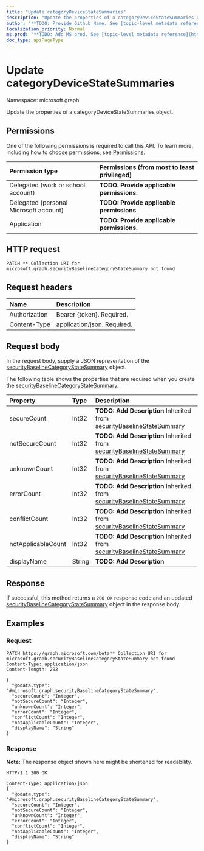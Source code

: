```yaml
---
title: "Update categoryDeviceStateSummaries"
description: "Update the properties of a categoryDeviceStateSummaries object."
author: "**TODO: Provide Github Name. See [topic-level metadata reference](https://msgo.azurewebsites.net/add/document/guidelines/metadata.html#topic-level-metadata)**"
localization_priority: Normal
ms.prod: "**TODO: Add MS prod. See [topic-level metadata reference](https://msgo.azurewebsites.net/add/document/guidelines/metadata.html#topic-level-metadata)**"
doc_type: apiPageType
---
```


# Update categoryDeviceStateSummaries
Namespace: microsoft.graph

Update the properties of a categoryDeviceStateSummaries object.

## Permissions
One of the following permissions is required to call this API. To learn more, including how to choose permissions, see [Permissions](/graph/permissions-reference).

|Permission type|Permissions (from most to least privileged)|
|:---|:---|
|Delegated (work or school account)|**TODO: Provide applicable permissions.**|
|Delegated (personal Microsoft account)|**TODO: Provide applicable permissions.**|
|Application|**TODO: Provide applicable permissions.**|

## HTTP request

<!-- {
  "blockType": "ignored"
}
-->
``` http
PATCH ** Collection URI for microsoft.graph.securityBaselineCategoryStateSummary not found
```

## Request headers
|Name|Description|
|:---|:---|
|Authorization|Bearer {token}. Required.|
|Content-Type|application/json. Required.|

## Request body
In the request body, supply a JSON representation of the [securityBaselineCategoryStateSummary](../resources/intune-securitybaselinecategorystatesummary.md) object.

The following table shows the properties that are required when you create the [securityBaselineCategoryStateSummary](../resources/intune-securitybaselinecategorystatesummary.md).

|Property|Type|Description|
|:---|:---|:---|
|secureCount|Int32|**TODO: Add Description** Inherited from [securityBaselineStateSummary](../resources/intune-securitybaselinestatesummary.md)|
|notSecureCount|Int32|**TODO: Add Description** Inherited from [securityBaselineStateSummary](../resources/intune-securitybaselinestatesummary.md)|
|unknownCount|Int32|**TODO: Add Description** Inherited from [securityBaselineStateSummary](../resources/intune-securitybaselinestatesummary.md)|
|errorCount|Int32|**TODO: Add Description** Inherited from [securityBaselineStateSummary](../resources/intune-securitybaselinestatesummary.md)|
|conflictCount|Int32|**TODO: Add Description** Inherited from [securityBaselineStateSummary](../resources/intune-securitybaselinestatesummary.md)|
|notApplicableCount|Int32|**TODO: Add Description** Inherited from [securityBaselineStateSummary](../resources/intune-securitybaselinestatesummary.md)|
|displayName|String|**TODO: Add Description**|



## Response

If successful, this method returns a `200 OK` response code and an updated [securityBaselineCategoryStateSummary](../resources/intune-securitybaselinecategorystatesummary.md) object in the response body.

## Examples

### Request
<!-- {
  "blockType": "request",
  "name": "update_categorydevicestatesummaries"
}
-->
``` http
PATCH https://graph.microsoft.com/beta** Collection URI for microsoft.graph.securityBaselineCategoryStateSummary not found
Content-Type: application/json
Content-length: 292

{
  "@odata.type": "#microsoft.graph.securityBaselineCategoryStateSummary",
  "secureCount": "Integer",
  "notSecureCount": "Integer",
  "unknownCount": "Integer",
  "errorCount": "Integer",
  "conflictCount": "Integer",
  "notApplicableCount": "Integer",
  "displayName": "String"
}
```


### Response
**Note:** The response object shown here might be shortened for readability.
<!-- {
  "blockType": "response",
  "truncated": true
}
-->
``` http
HTTP/1.1 200 OK

Content-Type: application/json
{
  "@odata.type": "#microsoft.graph.securityBaselineCategoryStateSummary",
  "secureCount": "Integer",
  "notSecureCount": "Integer",
  "unknownCount": "Integer",
  "errorCount": "Integer",
  "conflictCount": "Integer",
  "notApplicableCount": "Integer",
  "displayName": "String"
}
```

